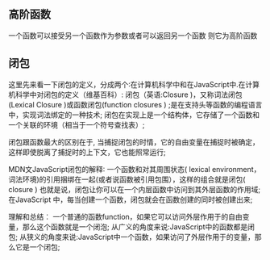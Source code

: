 ## 高阶函数
一个函数可以接受另一个函数作为参数或者可以返回另一个函数 则它为高阶函数

## 闭包
这里先来看一下闭包的定义，分成两个∶在计算机科学中和在JavaScript中.在计算机科学中对闭包的定义（维基百科）:
闭包（英语:Closure )，又称词法闭包(Lexical Closure )或函数闭包(function closures ) ;是在支持头等函数的编程语言中，实现词法绑定的一种技术;
闭包在实现上是一个结构体，它存储了一个函数和一个关联的环境（相当于一个符号查找表）;

闭包跟函数最大的区别在于,
当捕捉闭包的时情，它的自由变量在捕捉时被确定，这样即使脱离了捕捉时的上下文，它也能照常运行;

MDN文JavaScript闭包的解释∶
一个函数和对其周围状态( lexical environment，词法环境)的引用捆绑在一起(或者说函数被引用包围），这样的组合就是闭包( closure )
也就是说，闭包让你可以在一个内层函数中访问到其外层函数的作用域;
在JavaScript 中，每当创建一个函数，闭包就会在函数创建的同时被创建出来;


理解和总结︰
一个普通的函数function，如果它可以访问外层作用于的自由变量，那么这个函数就是一个闭泡;
从广义的角度来说:JavaScript中的函数都是闭包;
从狭义的角度来说:JavaScript中一个函数，如果访问了外层作用于的变量，那么它是一个闭包;
